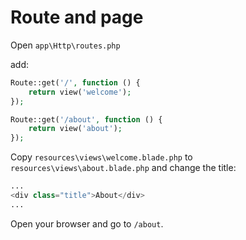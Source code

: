 # Route and page

Open `app\Http\routes.php`

add:
```php
Route::get('/', function () {
    return view('welcome');
});

Route::get('/about', function () {
    return view('about');
});
```

Copy `resources\views\welcome.blade.php` to `resources\views\about.blade.php` and change the title:
```php
...
<div class="title">About</div>
...
```

Open your browser and go to `/about`.